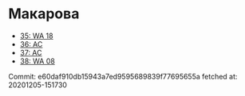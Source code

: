 # Макарова
- [35: WA 18](35.md)
- [36: AC](36.md)
- [37: AC](37.md)
- [38: WA 08](38.md)

Commit: e60daf910db15943a7ed9595689839f77695655a
 fetched at: 20201205-151730
